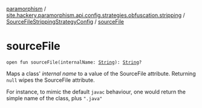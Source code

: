 [paramorphism](../../index.md) / [site.hackery.paramorphism.api.config.strategies.obfuscation.stripping](../index.md) / [SourceFileStrippingStrategyConfig](index.md) / [sourceFile](./source-file.md)

# sourceFile

`open fun sourceFile(internalName: `[`String`](https://kotlinlang.org/api/latest/jvm/stdlib/kotlin/-string/index.html)`): `[`String`](https://kotlinlang.org/api/latest/jvm/stdlib/kotlin/-string/index.html)`?`

Maps a class' *internal name* to a value of the SourceFile attribute.
Returning `null` wipes the SourceFile attribute.

For instance, to mimic the default `javac` behaviour, one would return the simple name of the class, plus `".java"`

